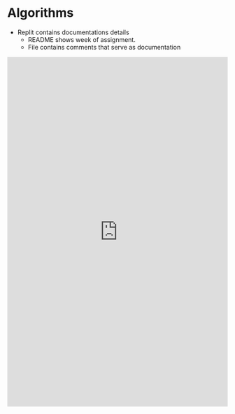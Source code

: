 # Algorithms

* Replit contains documentations details
    * README shows week of assignment.
    * File contains comments that serve as documentation

<iframe frameborder="0" width="100%" height="800px" src="https://replit.com/@jmort1021/pagesjava#src/Menu.java">
